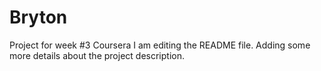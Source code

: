 # Bryton
Project for week #3 Coursera
I am editing the README file. Adding some more details about the project description.
